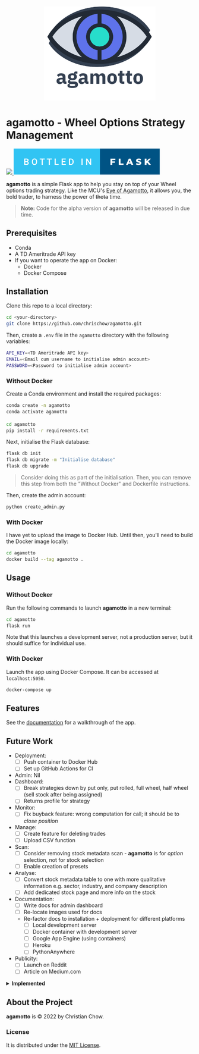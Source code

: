 <p align="center">
    <img src="project/static/img/agamotto_with_word.png" width="300">
</p>

# agamotto - Wheel Options Strategy Management

<p>
    <a href="https://www.python.org/">
        <img src="http://ForTheBadge.com/images/badges/made-with-python.svg">
    </a>
    <a href="https://flask.palletsprojects.com/en/2.0.x/">
        <img src="project/static/img/bottled-in-flask.svg">
    </a>
</p>

**agamotto** is a simple Flask app to help you stay on top of your Wheel options trading strategy. Like the MCU's [Eye of Agamotto](https://marvel.fandom.com/wiki/Eye_of_Agamotto), it allows you, the bold trader, to harness the power of ~~theta~~ time.

> **Note:** Code for the alpha version of **agamotto** will be released in due time.

## Prerequisites

- Conda
- A TD Ameritrade API key
- If you want to operate the app on Docker:
    - Docker
    - Docker Compose

## Installation
Clone this repo to a local directory:

```bash
cd <your-directory>
git clone https://github.com/chrischow/agamotto.git
```

Then, create a `.env` file in the `agamotto` directory with the following variables:

```bash
API_KEY=<TD Ameritrade API key>
EMAIL=<Email cum username to initialise admin account>
PASSWORD=<Password to initialise admin account>
```

### Without Docker
Create a Conda environment and install the required packages:

```bash
conda create -n agamotto
conda activate agamotto

cd agamotto
pip install -r requirements.txt
```

Next, initialise the Flask database:

```bash
flask db init
flask db migrate -m "Initialise database"
flask db upgrade
```

> Consider doing this as part of the initialisation. Then, you can remove this step from both the "Without Docker" and Dockerfile instructions.

Then, create the admin account:

```bash
python create_admin.py
```


### With Docker
I have yet to upload the image to Docker Hub. Until then, you'll need to build the Docker image locally:

```bash
cd agamotto
docker build --tag agamotto .
```

## Usage

### Without Docker
Run the following commands to launch **agamotto** in a new terminal:

```bash
cd agamotto
flask run
```

Note that this launches a development server, not a production server, but it should suffice for individual use.

### With Docker
Launch the app using Docker Compose. It can be accessed at `localhost:5050`.

```bash
docker-compose up
```

## Features
See the [documentation](https://chrischow.github.io/agamotto) for a walkthrough of the app.

## Future Work
- Deployment:
    - [ ] Push container to Docker Hub
    - [ ] Set up GitHub Actions for CI
- Admin: Nil
- Dashboard:
    - [ ] Break strategies down by put only, put rolled, full wheel, half wheel (sell stock after being assigned)
    - [ ] Returns profile for strategy
- Monitor:
    - [ ] Fix buyback feature: wrong computation for call; it should be to *close position*
- Manage:
    - [ ] Create feature for deleting trades
    - [ ] Upload CSV function
- Scan:
    - [ ] Consider removing stock metadata scan - **agamotto** is for *option* selection, not for stock selection
    - [ ] Enable creation of presets
- Analyse:
    - [ ] Convert stock metadata table to one with more qualitative information e.g. sector, industry, and company description
    - [ ] Add dedicated stock page and more info on the stock
- Documentation:
    - [ ] Write docs for admin dashboard
    - [ ] Re-locate images used for docs
    - Re-factor docs to installation + deployment for different platforms
        - [ ] Local development server
        - [ ] Docker container with development server
        - [ ] Google App Engine (using containers)
        - [ ] Heroku
        - [ ] PythonAnywhere
- Publicity:
    - [ ] Launch on Reddit
    - [ ] Article on Medium.com

<details>
<summary><b>Implemented</b></summary>

- Admin:
    - [X] Login
    - [X] Amend password change facility
    - [X] Feature to download data, maybe on the Admin dashboard?
        - [X] CSV file
        - [X] ~~SQL file~~ (removed due to security)
    - [X] Use username instead of email
    - [X] Update admin page to long view with multiple sections
- Deployment:
    - [X] Docker build
- Dashboard:
    - [X] Strategy breakdown
    - [X] Overall table
    - [X] Plotly plot with wheel design
- Manage:
    - [X] Create dedicated view for each trade as an intermediate page between the list of all trades and the edit page
- Documentation:
    - [X] Write documentation using [Just the Docs](https://github.com/pmarsceill/just-the-docs) ([demo site](https://pmarsceill.github.io/just-the-docs/))

</details>


## About the Project
**agamotto** is © 2022 by Christian Chow.

### License
It is distributed under the [MIT License](LICENSE).

